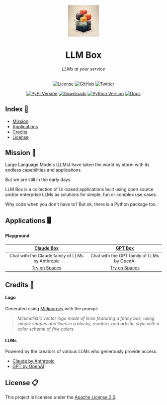 <div align='center'>

<img src='https://raw.githubusercontent.com/victorycrest/llmbox/main/docs/source/_static/llmbox_1024.png' width='20%'>
<h1>LLM Box</h1>
<i>LLMs at your service</i>

<br>
<br>

[![License](https://img.shields.io/badge/license-Apache%202.0-blue.svg?logo=apache)](https://github.com/victorycrest/llmbox/blob/master/LICENSE)
[![GitHub](https://img.shields.io/github/stars/victorycrest/llmbox?color=yellowgreen&logo=github)](https://img.shields.io/github/stars/victorycrest/llmbox?color=yellowgreen&logo=github)
[![Twitter](https://img.shields.io/twitter/follow/victorycrest)](https://twitter.com/victorycrest)

[![PyPI Version](https://img.shields.io/pypi/v/llmbox?label=pypi&color=green)](https://pypi.org/project/llmbox)
[![Downloads](https://img.shields.io/pypi/dm/llmbox?color=orange)](https://pypi.org/project/llmbox)
[![Python Version](https://img.shields.io/pypi/pyversions/llmbox?color=yellow)](https://pypi.org/project/llmbox)
[![Docs](https://readthedocs.org/projects/llmbox/badge/?version=latest)](https://llmbox.readthedocs.io/en/latest)

</div>

## Index 📒

* [Mission](#Mission)
* [Applications](#Applications)
* [Credits](#Credits)
* [License](#License)

## Mission 🚀
Large Language Models (LLMs) have taken the world by storm with its endless capabilities and applications.

But we are still in the early days.

LLM Box is a collection of UI-based applications built using open source and/or enterprise LLMs as solutions for simple, fun or complex use cases.

Why code when you don't have to? But ok, there is a Python package too.

## Applications 🖥️

#### Playground
| [Claude Box](https://github.com/victorycrest/llmbox/tree/main/apps/claude_box)                                     | [GPT Box](https://github.com/victorycrest/llmbox/tree/main/apps/gpt_box)                                        |
|--------------------------------------------------------------------------------------------------------------------|-----------------------------------------------------------------------------------------------------------------|
| <center>Chat with the Claude family of LLMs by Anthropic                                                           | <center>Chat with the GPT family of LLMs by OpenAI                                                              |
| <center><a href="https://huggingface.co/spaces/victorycrest/claude_box" target="_blank">Try on Spaces</a></center> | <center><a href="https://huggingface.co/spaces/victorycrest/gpt_box" target="_blank">Try on Spaces</a></center> |

## Credits 🙏

#### Logo
Generated using <a href="https://www.midjourney.com" target="_blank">Midjourney</a> with the prompt:

> *Minimalistic vector logo made of lines featuring a fancy box, using simple shapes and lines in a blocky, modern, and artistic style with a color scheme of five colors*

#### LLMs
Powered by the creators of various LLMs who generously provide access:

* <a href="https://www.anthropic.com/index/introducing-claude" target="_blank">Claude by Anthropic</a>
* <a href="https://platform.openai.com/docs/models" target="_blank">GPT by OpenAI</a>

## License 📋
This project is licensed under the [Apache License 2.0](https://github.com/victorycrest/llmbox/blob/master/LICENSE).
